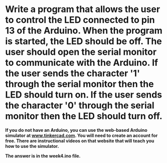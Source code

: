 # Write a program that allows the user to control the LED connected to pin 13 of the Arduino. When the program is started, the LED should be off. The user should open the serial monitor to communicate with the Arduino. If the user sends the character '1' through the serial monitor then the LED should turn on. If the user sends the character '0' through the serial monitor then the LED should turn off.

**If you do not have an Arduino, you can use the web-based Arduino simulator at www.tinkercad.com. You will need to create an account for free. There are instructional videos on that website that will teach you how to use the simulator.**

**The answer is in the week4.ino file.**
